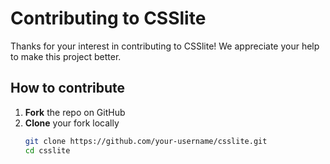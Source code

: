 # Contributing to CSSlite

Thanks for your interest in contributing to CSSlite! We appreciate your help to make this project better.

## How to contribute

1. **Fork** the repo on GitHub  
2. **Clone** your fork locally  
   ```bash
   git clone https://github.com/your-username/csslite.git
   cd csslite
